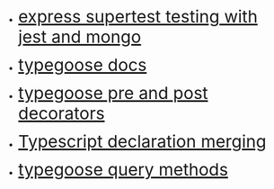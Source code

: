 *  <a style="font-size: 30px" target="_blank" href="https://rahmanfadhil.com/test-express-with-supertest/" rel="noopener noreferrer">express supertest testing with jest and mongo</a>

* <a style="font-size: 30px" target="_blank" href="https://typegoose.github.io/typegoose/docs/guides/quick-start-guide#how-to-use-typegoose" rel="noopener noreferrer">typegoose docs</a>

* <a style="font-size: 30px" target="_blank" href="https://typegoose.github.io/typegoose/docs/api/decorators/hooks" rel="noopener noreferrer">typegoose pre and post decorators</a>

* <a style="font-size: 30px" target="_blank" href="https://stackoverflow.com/questions/65848442/property-user-does-not-exist-on-type-requestparamsdictionary-any-any-pars">Typescript declaration merging</a>

* <a style="font-size: 30px" target="_blank" href="https://typegoose.github.io/typegoose/docs/api/decorators/query-method/">typegoose query methods</a>

